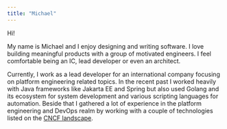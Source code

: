 ```yaml
---
title: "Michael"
---
```


Hi!

My name is Michael and I enjoy designing and writing software.
I love building meaningful products with a group of motivated engineers.
I feel comfortable being an IC, lead developer or even an architect.

Currently, I work as a lead developer for an international company focusing on platform engineering related topics.
In the recent past I worked heavily with Java frameworks like Jakarta EE and Spring but also used Golang and its ecosystem for system development and various scripting languages for automation.
Beside that I gathered a lot of experience in the platform engineering and DevOps realm by working with a couple of technologies listed on the <a href="https://landscape.cncf.io/" target="_blank">CNCF landscape</a>.
